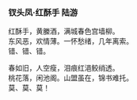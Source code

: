 ### 钗头凤·红酥手  陆游   

红酥手，黄縢酒，满城春色宫墙柳。  
东风恶，欢情薄。一怀愁绪，几年离索。  
错、错、错。  

春如旧，人空瘦，泪痕红浥鲛绡透。  
桃花落，闲池阁。山盟虽在，锦书难托。  
莫、莫、莫！   

